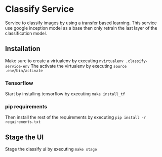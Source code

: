 # Classify Service

Service to classify images by using a transfer based learning. This service use google inception model as a base
then only retrain the last layer of the classification model.

## Installation

Make sure to create a virtualenv by executing `nvirtualenv .classify-service-env`
The activate the virtualenv by executing `source .env/bin/activate`

### Tensorflow
Start by installing tensorflow by executing `make install_tf`

### pip requirements
Then install the rest of the requirements by executing `pip install -r requirements.txt`

## Stage the UI
Stage the classify ui by executing `make stage`